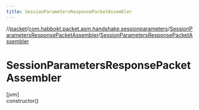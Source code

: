 ```yaml
---
title: SessionParametersResponsePacketAssembler
---
```

//[packet](../../../index.html)/[com.habbokt.packet.asm.handshake.sessionparameters](../index.html)/[SessionParametersResponsePacketAssembler](index.html)/[SessionParametersResponsePacketAssembler](-session-parameters-response-packet-assembler.html)



# SessionParametersResponsePacketAssembler



[jvm]\
constructor()




